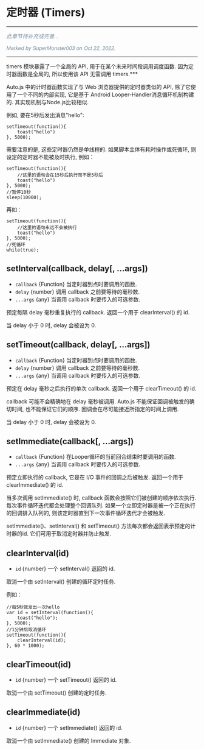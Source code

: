 # 定时器 (Timers)

---

<p style="font: italic 1em sans-serif; color: #78909C">此章节待补充或完善...</p>
<p style="font: italic 1em sans-serif; color: #78909C">Marked by SuperMonster003 on Oct 22, 2022.</p>

---

timers 模块暴露了一个全局的 API, 用于在某个未来时间段调用调度函数.  因为定时器函数是全局的, 所以使用该 API 无需调用 timers.***

Auto.js 中的计时器函数实现了与 Web 浏览器提供的定时器类似的 API, 除了它使用了一个不同的内部实现, 它是基于 Android Looper-Handler消息循环机制构建的. 其实现机制与Node.js比较相似.

例如, 要在5秒后发出消息"hello":

```
setTimeout(function(){
    toast("hello")
}, 5000);
```

需要注意的是, 这些定时器仍然是单线程的. 如果脚本主体有耗时操作或死循环, 则设定的定时器不能被及时执行, 例如：

```
setTimeout(function(){
    //这里的语句会在15秒后执行而不是5秒后
    toast("hello")
}, 5000);
//暂停10秒
sleep(10000);
```

再如：

```
setTimeout(function(){
    //这里的语句永远不会被执行
    toast("hello")
}, 5000);
//死循环
while(true);
```

## setInterval(callback, delay\[, ...args\])

* `callback` {Function} 当定时器到点时要调用的函数.
* `delay` {number} 调用 callback 之前要等待的毫秒数.
* `...args` {any} 当调用 callback 时要传入的可选参数.

预定每隔 delay 毫秒重复执行的 callback.  返回一个用于 clearInterval() 的 id.

当 delay 小于 0 时, delay 会被设为 0.

## setTimeout(callback, delay\[, ...args\])

* `callback` {Function} 当定时器到点时要调用的函数.
* `delay` {number} 调用 callback 之前要等待的毫秒数.
* `...args` {any} 当调用 callback 时要传入的可选参数.

预定在 delay 毫秒之后执行的单次 callback.  返回一个用于 clearTimeout() 的 id.

callback 可能不会精确地在 delay 毫秒被调用.  Auto.js 不能保证回调被触发的确切时间, 也不能保证它们的顺序.  回调会在尽可能接近所指定的时间上调用.

当 delay 小于 0 时, delay 会被设为 0.

## setImmediate(callback[, ...args])

* `callback` {Function} 在Looper循环的当前回合结束时要调用的函数.
* `...args` {any} 当调用 callback 时要传入的可选参数.

预定立即执行的 callback, 它是在 I/O 事件的回调之后被触发.  返回一个用于 clearImmediate() 的 id.

当多次调用 setImmediate() 时, callback 函数会按照它们被创建的顺序依次执行.  每次事件循环迭代都会处理整个回调队列.  如果一个立即定时器是被一个正在执行的回调排入队列的, 则该定时器直到下一次事件循环迭代才会被触发.

setImmediate()、setInterval() 和 setTimeout() 方法每次都会返回表示预定的计时器的id.  它们可用于取消定时器并防止触发.

## clearInterval(id)

* `id` {number} 一个 setInterval() 返回的 id.

取消一个由 setInterval() 创建的循环定时任务.

例如：

```
//每5秒就发出一次hello
var id = setInterval(function(){
    toast("hello");
}, 5000);
//1分钟后取消循环
setTimeout(function(){
    clearInterval(id);
}, 60 * 1000);
```

## clearTimeout(id)

* `id` {number} 一个 setTimeout() 返回的 id.

取消一个由 setTimeout() 创建的定时任务.

## clearImmediate(id)

* `id` {number} 一个 setImmediate() 返回的 id.

取消一个由 setImmediate() 创建的 Immediate 对象.
